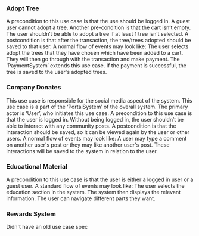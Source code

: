 ### Adopt Tree
A precondition to this use case is that the use should be logged in. A guest user cannot adopt a tree. Another pre-condition is that the cart isn’t empty. The user shouldn’t be able to adopt a tree if at least 1 tree isn’t selected. A postcondition is that after the transaction, the tree/trees adopted should be saved to that user. A normal flow of events may look like: The user selects adopt the trees that they have chosen which have been added to a cart. They will then go through with the transaction and make payment. The ‘PaymentSystem’ extends this use case. If the payment is successful, the tree is saved to the user's adopted trees.

### Company Donates
This use case is responsible for the social media aspect of the system. This use case is a part of the ‘PortalSystem’ of the overall system. The primary actor is ‘User’, who initiates this use case. A precondition to this use case is that the user is logged in. Without being logged in, the user shouldn’t be able to interact with any community posts. A postcondition is that the interaction should be saved, so it can be viewed again by the user or other users. A normal flow of events may look like: A user may type a comment on another user's post or they may like another user's post. These interactions will be saved to the system in relation to the user.

### Educational Material
A precondition to this use case is that the user is either a logged in user or a guest user. A standard flow of events may look like: The user selects the education section in the system. The system then displays the relevant information. The user can navigate different parts they want.

### Rewards System
Didn't have an old use case spec